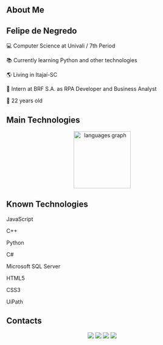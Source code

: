 ## About Me
<div align=“center”> <h2>Felipe de Negredo</h2> <p>💻 Computer Science at Univali / 7th Period</p> <p>📚 Currently learning Python and other technologies</p> <p>🌎 Living in Itajaí-SC</p> <p>💼 Intern at BRF S.A. as RPA Developer and Business Analyst</p> <p>📆 22 years old</p> </div>

## Main Technologies
<div align="center">
  <img src="https://github-readme-stats.vercel.app/api/top-langs?username=felipednegredo&locale=en&hide_title=false&layout=compact&card_width=320&langs_count=10&theme=dark&hide_border=true&order=2" height="150" alt="languages graph"  />
</div>

## Known Technologies
<div align=“center”> <p>JavaScript</p> <p>C++</p> <p>Python</p> <p>C#</p> <p>Microsoft SQL Server</p> <p>HTML5</p> <p>CSS3</p> <p>UiPath</p> </div>

## Contacts
 
<div align="center"> 
  <a href="https://instagram.com/felipe_dnegredo" target="_blank"><img src="https://img.shields.io/badge/-Instagram-%23E4405F?style=for-the-badge&logo=instagram&logoColor=white" target="_blank"></a>
  <a href = "mailto:denegredofelipe@gmail.com"><img src="https://img.shields.io/badge/-Gmail-%23333?style=for-the-badge&logo=gmail&logoColor=white" target="_blank"></a>
  <a href="https://www.linkedin.com/in/felipe-de-negredo-b655271a2" target="_blank"><img src="https://img.shields.io/badge/-LinkedIn-%230077B5?style=for-the-badge&logo=linkedin&logoColor=white" target="_blank"></a> 
  <a href="https://api.whatsapp.com/send?phone=5547933002663" target="_blank"><img src="https://img.shields.io/badge/WhatsApp-25D366?style=for-the-badge&logo=whatsapp&logoColor=white" target="_blank"></a> 
